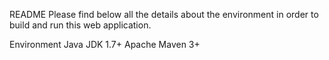 README
Please find below all the details about the environment in order to build and run this web application.

Environment
Java JDK 1.7+
Apache Maven 3+


